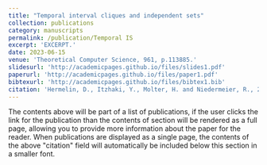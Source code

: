```yaml
---
title: "Temporal interval cliques and independent sets"
collection: publications
category: manuscripts
permalink: /publication/Temporal IS
excerpt: 'EXCERPT.'
date: 2023-06-15
venue: 'Theoretical Computer Science, 961, p.113885.'
slidesurl: 'http://academicpages.github.io/files/slides1.pdf'
paperurl: 'http://academicpages.github.io/files/paper1.pdf'
bibtexurl: 'http://academicpages.github.io/files/bibtex1.bib'
citation: 'Hermelin, D., Itzhaki, Y., Molter, H. and Niedermeier, R., 2023. Temporal interval cliques and independent sets. Theoretical Computer Science, 961, p.113885.'
---
```

The contents above will be part of a list of publications, if the user clicks the link for the publication than the contents of section will be rendered as a full page, allowing you to provide more information about the paper for the reader. When publications are displayed as a single page, the contents of the above "citation" field will automatically be included below this section in a smaller font.
